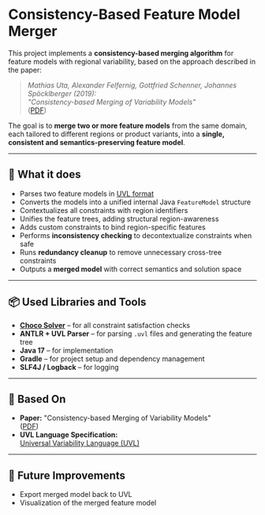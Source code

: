 # Consistency-Based Feature Model Merger

This project implements a **consistency-based merging algorithm** for feature models with regional variability, based on the approach described in the paper:

> *Mathias Uta, Alexander Felfernig, Gottfried Schenner, Johannes Spöcklberger (2019):  
"Consistency-based Merging of Variability Models"*  
([PDF](https://arxiv.org/pdf/1910.13234.pdf))

The goal is to **merge two or more feature models** from the same domain, each tailored to different regions or product variants, into a **single, consistent and semantics-preserving feature model**.

---

## 🧠 What it does

- Parses two feature models in [UVL format](https://github.com/Universal-Variability-Language/uvl-models)
- Converts the models into a unified internal Java `FeatureModel` structure
- Contextualizes all constraints with region identifiers
- Unifies the feature trees, adding structural region-awareness
- Adds custom constraints to bind region-specific features
- Performs **inconsistency checking** to decontextualize constraints when safe
- Runs **redundancy cleanup** to remove unnecessary cross-tree constraints
- Outputs a **merged model** with correct semantics and solution space

---

## 📦 Used Libraries and Tools

- **[Choco Solver](https://choco-solver.org/)** – for all constraint satisfaction checks
- **ANTLR + UVL Parser** – for parsing `.uvl` files and generating the feature tree
- **Java 17** – for implementation
- **Gradle** – for project setup and dependency management
- **SLF4J / Logback** – for logging

---

## 🔬 Based On

- **Paper:** "Consistency-based Merging of Variability Models"  
  ([PDF](https://arxiv.org/pdf/1910.13234.pdf))
- **UVL Language Specification:**  
  [Universal Variability Language (UVL)](https://github.com/Universal-Variability-Language)

---

## 🚀 Future Improvements

- Export merged model back to UVL
- Visualization of the merged feature model
